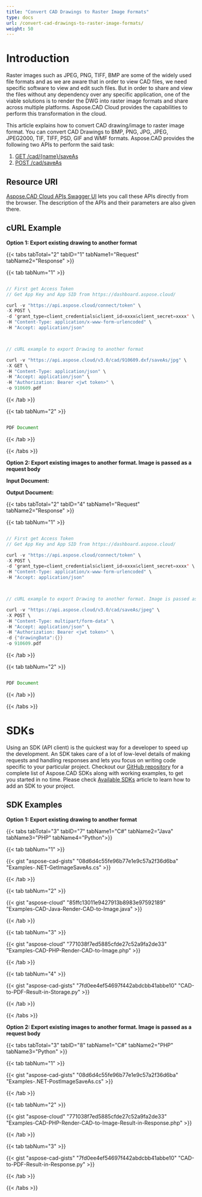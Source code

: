 ```yaml
---
title: "Convert CAD Drawings to Raster Image Formats"
type: docs
url: /convert-cad-drawings-to-raster-image-formats/
weight: 50
---
```


# **Introduction**
Raster images such as JPEG, PNG, TIFF, BMP are some of the widely used file formats and as we are aware that in order to view CAD files, we need specific software to view and edit such files. But in order to share and view the files without any dependency over any specific application, one of the viable solutions is to render the DWG into raster image formats and share across multiple platforms. Aspose.CAD Cloud provides the capabilities to perform this transformation in the cloud. 

This article explains how to convert CAD drawing/image to raster image format. You can convert CAD Drawings to BMP, PNG, JPG, JPEG, JPEG2000, TIF, TIFF, PSD, GIF and WMF formats. Aspose.CAD provides the following two APIs to perform the said task:

1. [GET /cad/{name}/saveAs](https://apireference.aspose.cloud/cad/#!/SaveAs/GetDrawingSaveAs)
1. [POST /cad/saveAs](https://apireference.aspose.cloud/cad/#!/SaveAs/PostDrawingSaveAs)
## **Resource URI**
[Aspose.CAD Cloud APIs Swagger UI](https://apireference.aspose.cloud/cad/) lets you call these APIs directly from the browser. The description of the APIs and their parameters are also given there.
## **cURL Example**
**Option 1: Export existing drawing to another format**

{{< tabs tabTotal="2" tabID="1" tabName1="Request" tabName2="Response" >}}

{{< tab tabNum="1" >}}

```java

// First get Access Token
// Get App Key and App SID from https://dashboard.aspose.cloud/

curl -v "https://api.aspose.cloud/connect/token" \
-X POST \
-d 'grant_type=client_credentials&client_id=xxxx&client_secret=xxxx' \
-H "Content-Type: application/x-www-form-urlencoded" \
-H "Accept: application/json"



// cURL example to export Drawing to another format

curl -v "https://api.aspose.cloud/v3.0/cad/910609.dxf/saveAs/jpg" \
-X GET \
-H "Content-Type: application/json" \
-H "Accept: application/json" \
-H "Authorization: Bearer <jwt token>" \
-o 910609.pdf

```

{{< /tab >}}

{{< tab tabNum="2" >}}

```java

PDF Document 

```

{{< /tab >}}

{{< /tabs >}}

**Option 2: Export existing images to another format. Image is passed as a request body**

**Input Document:** 

**Output Document:**

{{< tabs tabTotal="2" tabID="4" tabName1="Request" tabName2="Response" >}}

{{< tab tabNum="1" >}}

```java

// First get Access Token
// Get App Key and App SID from https://dashboard.aspose.cloud/

curl -v "https://api.aspose.cloud/connect/token" \
-X POST \
-d 'grant_type=client_credentials&client_id=xxxx&client_secret=xxxx' \
-H "Content-Type: application/x-www-form-urlencoded" \
-H "Accept: application/json"



// cURL example to export Drawing to another format. Image is passed as request body

curl -v "https://api.aspose.cloud/v3.0/cad/saveAs/jpeg" \
-X POST \
-H "Content-Type: multipart/form-data" \
-H "Accept: application/json" \
-H "Authorization: Bearer <jwt token>" \
-d {"drawingData":{}}
-o 910609.pdf

```

{{< /tab >}}

{{< tab tabNum="2" >}}

```java

PDF Document 

```

{{< /tab >}}

{{< /tabs >}}
# **SDKs**
Using an SDK (API client) is the quickest way for a developer to speed up the development. An SDK takes care of a lot of low-level details of making requests and handling responses and lets you focus on writing code specific to your particular project. Checkout our [GitHub repository](https://github.com/aspose-cad-cloud) for a complete list of Aspose.CAD SDKs along with working examples, to get you started in no time. Please check [Available SDKs](/cad/available-sdks/) article to learn how to add an SDK to your project.
## **SDK Examples**
**Option 1: Export existing drawing to another format**

{{< tabs tabTotal="3" tabID="7" tabName1="C#" tabName2="Java" tabName3="PHP" tabName4="Python">}}

{{< tab tabNum="1" >}}

{{< gist "aspose-cad-gists" "08d6d4c55fe96b77e1e9c57a2f36d6ba" "Examples-.NET-GetImageSaveAs.cs" >}}

{{< /tab >}}

{{< tab tabNum="2" >}}

{{< gist "aspose-cloud" "85ffc13011e9427913b8983e97592189" "Examples-CAD-Java-Render-CAD-to-Image.java" >}}

{{< /tab >}}

{{< tab tabNum="3" >}}

{{< gist "aspose-cloud" "771038f7ed5885cfde27c52a9fa2de33" "Examples-CAD-PHP-Render-CAD-to-Image.php" >}}

{{< /tab >}}

{{< tab tabNum="4" >}}

{{< gist "aspose-cad-gists" "7fd0ee4ef54697f442abdcbb41abbe10" "CAD-to-PDF-Result-in-Storage.py" >}}

{{< /tab >}}

{{< /tabs >}}

**Option 2: Export existing images to another format. Image is passed as a request body**

{{< tabs tabTotal="3" tabID="8" tabName1="C#" tabName2="PHP" tabName3="Python" >}}

{{< tab tabNum="1" >}}

{{< gist "aspose-cad-gists" "08d6d4c55fe96b77e1e9c57a2f36d6ba" "Examples-.NET-PostImageSaveAs.cs" >}}

{{< /tab >}}

{{< tab tabNum="2" >}}

{{< gist "aspose-cloud" "771038f7ed5885cfde27c52a9fa2de33" "Examples-CAD-PHP-Render-CAD-to-Image-Result-in-Response.php" >}}

{{< /tab >}}

{{< tab tabNum="3" >}}

{{< gist "aspose-cad-gists" "7fd0ee4ef54697f442abdcbb41abbe10" "CAD-to-PDF-Result-in-Response.py" >}}

{{< /tab >}}

{{< /tabs >}}
